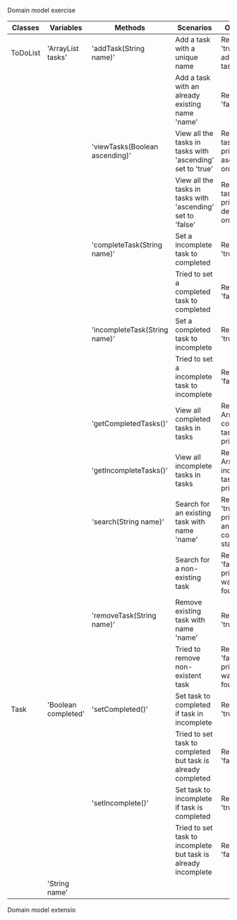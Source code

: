 Domain model exercise

| Classes  | Variables               | Methods                        | Scenarios                                                      | Outcome                                             |
|----------|-------------------------|--------------------------------|----------------------------------------------------------------|-----------------------------------------------------|
| ToDoList | 'ArrayList<Task> tasks' | 'addTask(String name)'         | Add a task with a unique name                                  | Return 'true' and add task to tasks                 |
|          |                         |                                | Add a task with an already existing name 'name'                | Return 'false'                                      |
|          |                         | 'viewTasks(Boolean ascending)' | View all the tasks in tasks with 'ascending' set to 'true'     | Return tasks and print it in ascending order        |
|          |                         |                                | View all the tasks in tasks with 'ascending' set to 'false'    | Return tasks and print it in descending order       |
|          |                         | 'completeTask(String name)'    | Set a incomplete task to completed                             | Return 'true'                                       |
|          |                         |                                | Tried to set a completed task to completed                     | Return 'false'                                      |
|          |                         | 'incompleteTask(String name)'  | Set a completed task to incomplete                             | Return 'true'                                       |
|          |                         |                                | Tried to set a incomplete task to incomplete                   | Return 'false'                                      |
|          |                         | 'getCompletedTasks()'          | View all completed tasks in tasks                              | Return ArrayList of completed tasks and print them  |
|          |                         | 'getIncompleteTasks()'         | View all incomplete tasks in tasks                             | Return ArrayList of incomplete tasks and print them |
|          |                         | 'search(String name)'          | Search for an existing task with name 'name'                   | Return 'true' and print name and completed status   |
|          |                         |                                | Search for a non-existing task                                 | Return 'false' and print "Task was not found"       |
|          |                         | 'removeTask(String name)'      | Remove existing task with name 'name'                          | Return 'true'                                       |
|          |                         |                                | Tried to remove non-existent task                              | Return 'false' and print "Task was not found"       |
| Task     | 'Boolean completed'     | 'setCompleted()'               | Set task to completed if task in incomplete                    | Return 'true'                                       |
|          |                         |                                | Tried to set task to completed but task is already completed   | Return 'false'                                      |
|          |                         | 'setIncomplete()'              | Set task to incomplete if task is completed                    | Return 'true'                                       |
|          |                         |                                | Tried to set task to incomplete but task is already incomplete | Return 'false'                                      |
|          | 'String name'           |                                |                                                                |                                                     |


Domain model extensio